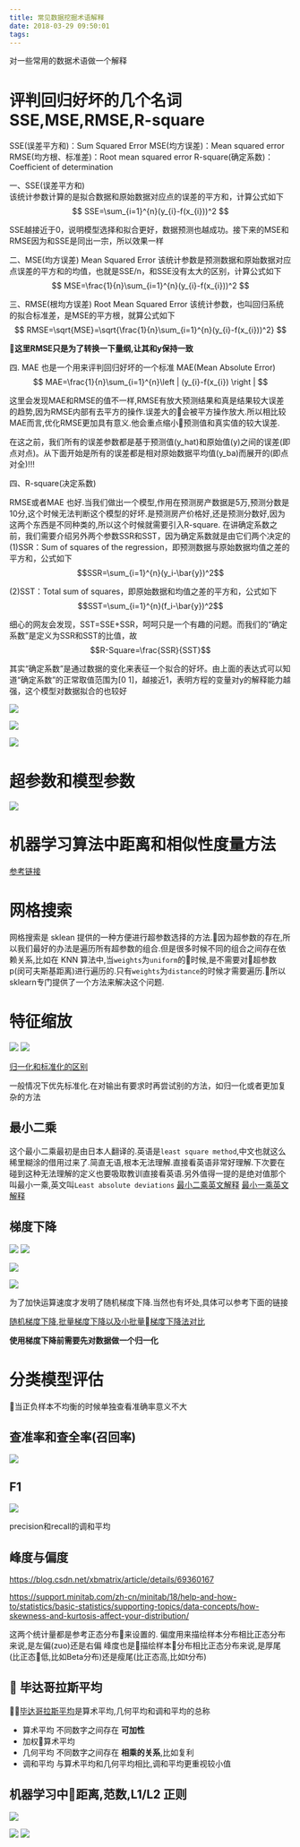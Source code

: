 ```yaml
---
title: 常见数据挖掘术语解释
date: 2018-03-29 09:50:01
tags:
---
```



对一些常用的数据术语做一个解释<!--more-->



# 评判回归好坏的几个名词SSE,MSE,RMSE,R-square
SSE(误差平方和)：Sum Squared Error
MSE(均方误差)：Mean squared error
RMSE(均方根、标准差)：Root mean squared error
R-square(确定系数)：Coefficient of determination



一、SSE(误差平方和)  
该统计参数计算的是拟合数据和原始数据对应点的误差的平方和，计算公式如下
$$ SSE=\sum_{i=1}^{n}(y_{i}-f(x_{i}))^2 $$

SSE越接近于0，说明模型选择和拟合更好，数据预测也越成功。接下来的MSE和RMSE因为和SSE是同出一宗，所以效果一样




二、MSE(均方误差) Mean Squared Error
该统计参数是预测数据和原始数据对应点误差的平方和的均值，也就是SSE/n，和SSE没有太大的区别，计算公式如下
$$ MSE=\frac{1}{n}\sum_{i=1}^{n}(y_{i}-f(x_{i}))^2 $$


三、RMSE(根均方误差)  Root Mean Squared Error 
该统计参数，也叫回归系统的拟合标准差，是MSE的平方根，就算公式如下
$$ RMSE=\sqrt{MSE}=\sqrt{\frac{1}{n}\sum_{i=1}^{n}(y_{i}-f(x_{i}))^2} $$

**这里RMSE只是为了转换一下量纲,让其和y保持一致**

四. MAE 也是一个用来评判回归好坏的一个标准
MAE(Mean Absolute Error)
$$ MAE=\frac{1}{n}\sum_{i=1}^{n}\left | (y_{i}-f(x_{i}) \right | $$

这里会发现MAE和RMSE的值不一样,RMSE有放大预测结果和真是结果较大误差的趋势,因为RMSE内部有去平方的操作.误差大的会被平方操作放大.所以相比较MAE而言,优化RMSE更加具有意义.他会重点缩小预测值和真实值的较大误差.


在这之前，我们所有的误差参数都是基于预测值(y_hat)和原始值(y)之间的误差(即点对点)。从下面开始是所有的误差都是相对原始数据平均值(y_ba)而展开的(即点对全)!!!

四、R-square(决定系数)

RMSE或者MAE 也好.当我们做出一个模型,作用在预测房产数据是5万,预测分数是10分,这个时候无法判断这个模型的好坏.是预测房产价格好,还是预测分数好,因为这两个东西是不同种类的,所以这个时候就需要引入R-square.
在讲确定系数之前，我们需要介绍另外两个参数SSR和SST，因为确定系数就是由它们两个决定的
(1)SSR：Sum of squares of the regression，即预测数据与原始数据均值之差的平方和，公式如下
$$SSR=\sum_{i=1}^{n}(y_i-\bar{y})^2$$


(2)SST：Total sum of squares，即原始数据和均值之差的平方和，公式如下
$$SST=\sum_{i=1}^{n}(f_i-\bar{y})^2$$

细心的网友会发现，SST=SSE+SSR，呵呵只是一个有趣的问题。而我们的“确定系数”是定义为SSR和SST的比值，故
$$R-Square=\frac{SSR}{SST}$$

其实“确定系数”是通过数据的变化来表征一个拟合的好坏。由上面的表达式可以知道“确定系数”的正常取值范围为[0 1]，越接近1，表明方程的变量对y的解释能力越强，这个模型对数据拟合的也较好


![](https://blog-image-1257302654.cos.ap-guangzhou.myqcloud.com/2018-08-12-142751.png)

![](https://blog-image-1257302654.cos.ap-guangzhou.myqcloud.com/2018-08-12-142919.png)

![](https://blog-image-1257302654.cos.ap-guangzhou.myqcloud.com/2018-08-12-143958.png)
# 超参数和模型参数
![](https://ws1.sinaimg.cn/large/006tKfTcgy1ftg4q7ypwxj30zw0pwq6b.jpg)


# 机器学习算法中距离和相似性度量方法
[参考链接](http://www.cnblogs.com/daniel-D/p/3244718.html)

# 网格搜索
网格搜索是 sklean 提供的一种方便进行超参数选择的方法.因为超参数的存在,所以我们最好的办法是遍历所有超参数的组合.但是很多时候不同的组合之间存在依赖关系,比如在 KNN 算法中,当`weights`为`uniform`的时候,是不需要对超参数 p(闵可夫斯基距离)进行遍历的.只有`weights`为`distance`的时候才需要遍历.所以 sklearn专门提供了一个方法来解决这个问题.

# 特征缩放
![](https://ws1.sinaimg.cn/large/006tKfTcgy1ftgh98tev8j312a0p20v9.jpg)
![](https://ws3.sinaimg.cn/large/006tKfTcgy1ftghamuas3j31bk0owdj0.jpg)


[归一化和标准化的区别](https://www.zhihu.com/question/20455227)


一般情况下优先标准化.在对输出有要求时再尝试别的方法，如归一化或者更加复杂的方法

## 最小二乘
这个最小二乘最初是由日本人翻译的.英语是`least square method`,中文也就这么稀里糊涂的借用过来了.简直无语,根本无法理解.直接看英语非常好理解.下次要在碰到这种无法理解的定义也要吸取教训直接看英语.另外值得一提的是绝对值那个叫最小一乘,英文叫`Least absolute deviations`
[最小二乘英文解释](https://en.wikipedia.org/wiki/Least_squares)
[最小一乘英文解释](https://en.wikipedia.org/wiki/Least_absolute_deviations)

## 梯度下降

![](https://blog-image-1257302654.cos.ap-guangzhou.myqcloud.com/2018-08-28-090644.png)
![](https://blog-image-1257302654.cos.ap-guangzhou.myqcloud.com/2018-08-28-082747.png)

![](https://blog-image-1257302654.cos.ap-guangzhou.myqcloud.com/2018-08-28-083109.png)


![](https://blog-image-1257302654.cos.ap-guangzhou.myqcloud.com/2018-08-29-084239.png)



为了加快运算速度才发明了随机梯度下降.当然也有坏处,具体可以参考下面的链接


[随机梯度下降,批量梯度下降以及小批量梯度下降法对比](https://blog.csdn.net/u012328159/article/details/80252012)


**使用梯度下降前需要先对数据做一个归一化**

# 分类模型评估

当正负样本不均衡的时候单独查看准确率意义不大

## 查准率和查全率(召回率)
![](https://blog-image-1257302654.cos.ap-guangzhou.myqcloud.com/2018-09-12-123645.png)


## F1
![](https://blog-image-1257302654.cos.ap-guangzhou.myqcloud.com/2018-09-12-124047.png)

precision和recall的调和平均

## 峰度与偏度
https://blog.csdn.net/xbmatrix/article/details/69360167

https://support.minitab.com/zh-cn/minitab/18/help-and-how-to/statistics/basic-statistics/supporting-topics/data-concepts/how-skewness-and-kurtosis-affect-your-distribution/

这两个统计量都是参考正态分布来设置的.
偏度用来描绘样本分布相比正态分布来说,是左偏(zuo)还是右偏
峰度也是描绘样本分布相比正态分布来说,是厚尾(比正态低,比如Beta分布)还是瘦尾(比正态高,比如t分布)

##  毕达哥拉斯平均
[毕达哥拉斯平均](https://zh.wikipedia.org/wiki/%E6%AF%95%E8%BE%BE%E5%93%A5%E6%8B%89%E6%96%AF%E5%B9%B3%E5%9D%87)是算术平均,几何平均和调和平均的总称
- 算术平均  不同数字之间存在 **可加性**
- 加权算术平均
- 几何平均 不同数字之间存在  **相乘的关系**,比如复利
- 调和平均 与算术平均和几何平均相比,调和平均更重视较小值

## 机器学习中距离,范数,L1/L2 正则
![](https://blog-image-1257302654.cos.ap-guangzhou.myqcloud.com/2018-11-01-091600.png)

![](https://blog-image-1257302654.cos.ap-guangzhou.myqcloud.com/2018-11-01-092324.png)
![](https://blog-image-1257302654.cos.ap-guangzhou.myqcloud.com/2018-11-01-092340.png)





